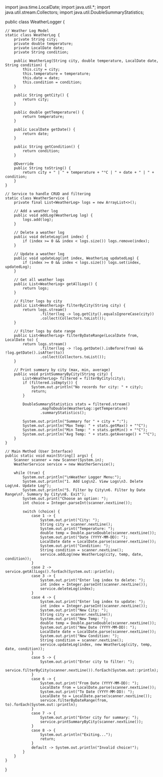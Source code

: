 import java.time.LocalDate;
import java.util.*;
import java.util.stream.Collectors;
import java.util.DoubleSummaryStatistics;

public class WeatherLogger {

    // Weather Log Model
    static class WeatherLog {
        private String city;
        private double temperature;
        private LocalDate date;
        private String condition;

        public WeatherLog(String city, double temperature, LocalDate date, String condition) {
            this.city = city;
            this.temperature = temperature;
            this.date = date;
            this.condition = condition;
        }

        public String getCity() {
            return city;
        }

        public double getTemperature() {
            return temperature;
        }

        public LocalDate getDate() {
            return date;
        }

        public String getCondition() {
            return condition;
        }

        @Override
        public String toString() {
            return city + " | " + temperature + "°C | " + date + " | " + condition;
        }
    }

    // Service to handle CRUD and filtering
    static class WeatherService {
        private final List<WeatherLog> logs = new ArrayList<>();

        // Add a weather log
        public void addLog(WeatherLog log) {
            logs.add(log);
        }

        // Delete a weather log
        public void deleteLog(int index) {
            if (index >= 0 && index < logs.size()) logs.remove(index);
        }

        // Update a weather log
        public void updateLog(int index, WeatherLog updatedLog) {
            if (index >= 0 && index < logs.size()) logs.set(index, updatedLog);
        }

        // Get all weather logs
        public List<WeatherLog> getAllLogs() {
            return logs;
        }

        // Filter logs by city
        public List<WeatherLog> filterByCity(String city) {
            return logs.stream()
                    .filter(log -> log.getCity().equalsIgnoreCase(city))
                    .collect(Collectors.toList());
        }

        // Filter logs by date range
        public List<WeatherLog> filterByDateRange(LocalDate from, LocalDate to) {
            return logs.stream()
                    .filter(log -> !log.getDate().isBefore(from) && !log.getDate().isAfter(to))
                    .collect(Collectors.toList());
        }

        // Print summary by city (max, min, average)
        public void printSummaryByCity(String city) {
            List<WeatherLog> filtered = filterByCity(city);
            if (filtered.isEmpty()) {
                System.out.println("No records for city: " + city);
                return;
            }

            DoubleSummaryStatistics stats = filtered.stream()
                    .mapToDouble(WeatherLog::getTemperature)
                    .summaryStatistics();

            System.out.println("Summary for " + city + ":");
            System.out.println("Max Temp: " + stats.getMax() + "°C");
            System.out.println("Min Temp: " + stats.getMin() + "°C");
            System.out.println("Avg Temp: " + stats.getAverage() + "°C");
        }
    }

    // Main Method (User Interface)
    public static void main(String[] args) {
        Scanner scanner = new Scanner(System.in);
        WeatherService service = new WeatherService();

        while (true) {
            System.out.println("\nWeather Logger Menu:");
            System.out.println("1. Add Log\n2. View Logs\n3. Delete Log\n4. Update Log");
            System.out.println("5. Filter by City\n6. Filter by Date Range\n7. Summary by City\n8. Exit");
            System.out.print("Choose an option: ");
            int choice = Integer.parseInt(scanner.nextLine());

            switch (choice) {
                case 1 -> {
                    System.out.print("City: ");
                    String city = scanner.nextLine();
                    System.out.print("Temperature: ");
                    double temp = Double.parseDouble(scanner.nextLine());
                    System.out.print("Date (YYYY-MM-DD): ");
                    LocalDate date = LocalDate.parse(scanner.nextLine());
                    System.out.print("Condition: ");
                    String condition = scanner.nextLine();
                    service.addLog(new WeatherLog(city, temp, date, condition));
                }
                case 2 -> service.getAllLogs().forEach(System.out::println);
                case 3 -> {
                    System.out.print("Enter log index to delete: ");
                    int index = Integer.parseInt(scanner.nextLine());
                    service.deleteLog(index);
                }
                case 4 -> {
                    System.out.print("Enter log index to update: ");
                    int index = Integer.parseInt(scanner.nextLine());
                    System.out.print("New City: ");
                    String city = scanner.nextLine();
                    System.out.print("New Temp: ");
                    double temp = Double.parseDouble(scanner.nextLine());
                    System.out.print("New Date (YYYY-MM-DD): ");
                    LocalDate date = LocalDate.parse(scanner.nextLine());
                    System.out.print("New Condition: ");
                    String condition = scanner.nextLine();
                    service.updateLog(index, new WeatherLog(city, temp, date, condition));
                }
                case 5 -> {
                    System.out.print("Enter city to filter: ");
                    service.filterByCity(scanner.nextLine()).forEach(System.out::println);
                }
                case 6 -> {
                    System.out.print("From Date (YYYY-MM-DD): ");
                    LocalDate from = LocalDate.parse(scanner.nextLine());
                    System.out.print("To Date (YYYY-MM-DD): ");
                    LocalDate to = LocalDate.parse(scanner.nextLine());
                    service.filterByDateRange(from, to).forEach(System.out::println);
                }
                case 7 -> {
                    System.out.print("Enter city for summary: ");
                    service.printSummaryByCity(scanner.nextLine());
                }
                case 8 -> {
                    System.out.println("Exiting...");
                    return;
                }
                default -> System.out.println("Invalid choice!");
            }
        }
    }
}
